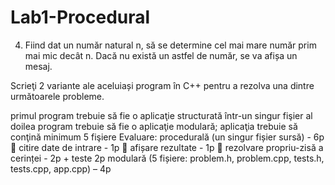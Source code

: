 # Lab1-Procedural


4. Fiind dat un număr natural n, să se determine cel mai mare număr prim mai mic decât
n. Dacă nu există un astfel de număr, se va afișa un mesaj. 

Scrieţi 2 variante ale aceluiași program în C++ pentru a rezolva una dintre următoarele probleme.

primul program trebuie să fie o aplicaţie structurată într-un singur fişier
al doilea program trebuie să fie o aplicaţie modulară; aplicaţia trebuie să conţină minimum 5 fişiere Evaluare:
procedurală (un singur fișier sursă) - 6p  citire date de intrare - 1p  afișare rezultate - 1p  rezolvare propriu-zisă a cerinței - 2p + teste 2p
modulară (5 fișiere: problem.h, problem.cpp, tests.h, tests.cpp, app.cpp) – 4p

